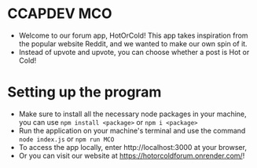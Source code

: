 # CCAPDEV MCO
- Welcome to our forum app, HotOrCold! This app takes inspiration from the popular website Reddit, and we wanted to make our own spin of it.
- Instead of upvote and upvote, you can choose whether a post is Hot or Cold!

# Setting up the program
- Make sure to install all the necessary node packages in your machine, you can use ```npm install <package>``` or ```npm i <package>```
- Run the application on your machine's terminal and use the command ```node index.js``` or ```npm run MCO```
- To access the app locally, enter http://localhost:3000 at your browser,
- Or you can visit our website at https://hotorcoldforum.onrender.com/!
